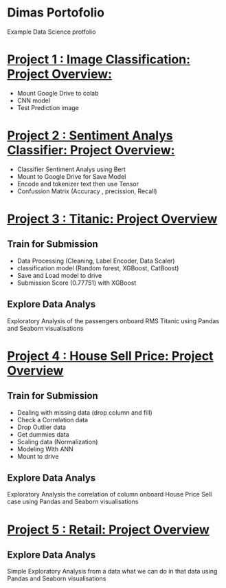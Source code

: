 # Dimas Portofolio
  Example Data Science protfolio
  
# [Project 1 : Image Classification: Project Overview:](https://github.com/terkoizmy/Image-Classification)
* Mount Google Drive to colab
* CNN model
* Test Prediction image

# [Project 2 : Sentiment Analys Classifier: Project Overview:](https://github.com/terkoizmy/TheSocialDilemma)
* Classifier Sentiment Analys using Bert
* Mount to Google Drive for Save Model
* Encode and tokenizer text then use Tensor
* Confussion Matrix (Accuracy , precission, Recall)

#  [Project 3 : Titanic: Project Overview](https://github.com/terkoizmy/Titanic)
## Train for Submission
* Data Processing (Cleaning, Label Encoder, Data Scaler)
* classification model (Random forest, XGBoost, CatBoost)
* Save and Load model to drive
* Submission Score (0.77751) with XGBoost
## Explore Data Analys
  Exploratory Analysis of the passengers onboard RMS Titanic using Pandas and Seaborn visualisations
  
#  [Project 4 : House Sell Price: Project Overview](https://github.com/terkoizmy/House-Price-Sell)
## Train for Submission
* Dealing with missing data (drop column and fill)
* Check a Correlation data
* Drop Outlier data
* Get dummies data 
* Scaling data (Normalization)
* Modeling With ANN
* Mount to drive
## Explore Data Analys
  Exploratory Analysis the correlation of column onboard House Price Sell case using Pandas and Seaborn visualisations
  
# [Project 5 : Retail: Project Overview](https://github.com/terkoizmy/Retail)
## Explore Data Analys
  Simple Exploratory Analysis from a data what we can do in that data using Pandas and Seaborn visualisations

